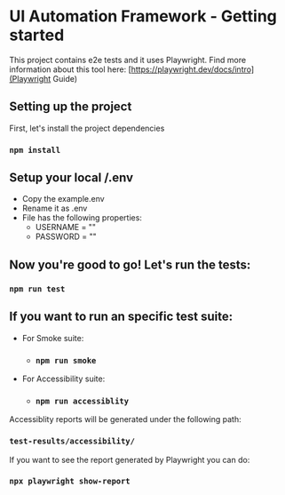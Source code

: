 # UI Automation Framework - Getting started

This project contains e2e tests and it uses Playwright. Find more information about this tool here: [https://playwright.dev/docs/intro](Playwright Guide)

## Setting up the project

First, let's install the project dependencies

### `npm install`

## Setup your local /.env

- Copy the example.env
- Rename it as .env
- File has the following properties:
  - USERNAME = "<Your username>"
  - PASSWORD = "<Your password>"

## Now you're good to go! Let's run the tests:

### `npm run test`

## If you want to run an specific test suite:

- For Smoke suite:
  - ### `npm run smoke`
- For Accessibility suite:
  - ### `npm run accessiblity`

Accessiblity reports will be generated under the following path:

### `test-results/accessibility/`

If you want to see the report generated by Playwright you can do:

### `npx playwright show-report`
